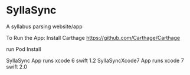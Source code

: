 # SyllaSync
A syllabus parsing website/app

To Run the App:
Install Carthage https://github.com/Carthage/Carthage

run Pod Install 

SyllaSync App runs xcode 6 swift 1.2
SyllaSyncXcode7 App runs xcode 7 swift 2.0


